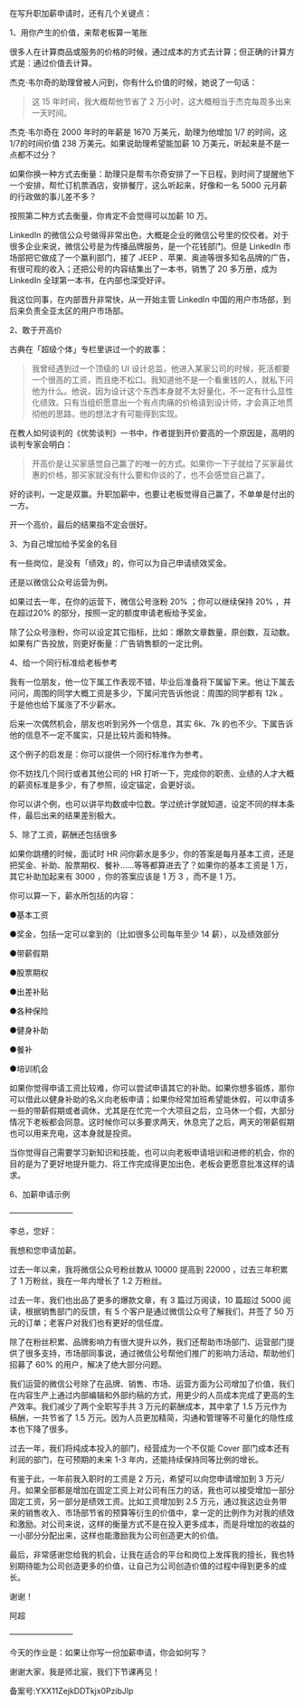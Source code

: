 在写升职加薪申请时，还有几个关键点：

1、用你产生的价值，来帮老板算一笔账

很多人在计算商品或服务的价格的时候，通过成本的方式去计算；但正确的计算方式是：通过价值去计算。

杰克·韦尔奇的助理曾被人问到，你有什么价值的时候，她说了一句话：

> 这 15 年时间，我大概帮他节省了 2 万小时，这大概相当于杰克每周多出来一天时间。

杰克·韦尔奇在 2000 年时的年薪是 1670 万美元，助理为他增加 1/7 的时间，这 1/7的时间价值 238 万美元。如果说助理希望能加薪 10 万美元，听起来是不是一点都不过分？

如果你换一种方式去衡量：助理只是帮韦尔奇安排了一下日程，到时间了提醒他下一个安排，帮忙订机票酒店，安排餐厅，这么听起来，好像和一名 5000 元月薪的行政做的事儿差不多？

按照第二种方式去衡量，你肯定不会觉得可以加薪 10 万。

LinkedIn 的微信公众号做得非常出色，大概是企业的微信公号里的佼佼者。对于很多企业来说，微信公号是为传播品牌服务，是一个花钱部门。但是 LinkedIn 市场部把它做成了一个赢利部门，接了 JEEP 、苹果、奥迪等很多知名品牌的广告，有很可观的收入；还把公号的内容结集出了一本书，销售了 20 多万册，成为 LinkedIn 全球第一本书，在内部也深受好评。

我这位同事，在内部晋升非常快，从一开始主管 LinkedIn 中国的用户市场部，到后来负责全亚太区的用户市场部。

2、敢于开高价

古典在「超级个体」专栏里讲过一个的故事：

> 我曾经遇到过一个顶级的 UI 设计总监，他进入某家公司的时候，死活都要一个很高的工资，而且绝不松口。我知道他不是一个看重钱的人，就私下问他为什么。他说，因为设计这个东西本身就不太好量化，不一定有什么显性化绩效。只有当组织愿意出一个有点肉痛的价格请到设计师，才会真正地贯彻他的思路，他的想法才有可能得到实现。

在教人如何谈判的《优势谈判》一书中，作者提到开价要高的一个原因是，高明的谈判专家会明白：

> 开高价是让买家感觉自己赢了的唯一的方式。如果你一下子就给了买家最优惠的价格，那买家就没有什么要和你谈的了，也不会感觉自己赢了。

好的谈判，一定是双赢。升职加薪中，也要让老板觉得自己赢了，不单单是付出的一方。

开一个高价，最后的结果指不定会很好。

3、为自己增加给予奖金的名目

有一些岗位，是没有「绩效」的，你可以为自己申请绩效奖金。

还是以微信公众号运营为例。

如果过去一年，在你的运营下，微信公号涨粉 20\% ；你可以继续保持 20\% ，并在超过20\% 的部分，按照一定的额度申请老板给予奖金。

除了公众号涨粉，你可以设定其它指标，比如：爆款文章数量，原创数，互动数。如果有广告投放，则更好衡量：广告销售额的一定比例。

4、给一个同行标准给老板参考

我有一位朋友，他一位下属工作表现不错，毕业后准备将下属留下来。他让下属去问问，周围的同学大概工资是多少，下属问完告诉他说：周围的同学都有 12k 。于是他也给下属涨了不少薪水。

后来一次偶然机会，朋友也听到另外一个信息，其实 6k、7k 的也不少。下属告诉他的信息不一定不属实，只是比较片面和特殊。

这个例子的启发是：你可以提供一个同行标准作为参考。

你不妨找几个同行或者其他公司的 HR 打听一下，完成你的职责、业绩的人才大概的薪资标准是多少，有了参照，设定锚定，会更好谈。

你可以讲个例，也可以讲平均数或中位数。学过统计学就知道，设定不同的样本条件，最后出来的结果差别极大。

5、除了工资，薪酬还包括很多

如果你跳槽的时候，面试时 HR 问你薪水是多少，你的答案是每月基本工资，还是把奖金、补助、股票期权、餐补……等等都算进去了？如果你的基本工资是 1 万，其它补助加起来有 3000 ，你的答案应该是 1 万 3 ，而不是 1 万。

你可以算一下，薪水所包括的内容：

●基本工资

●奖金，包括一定可以拿到的（比如很多公司每年至少 14 薪），以及绩效部分

●带薪假期

●股票期权

●出差补贴

●各种保险

●健身补助

●餐补

●培训机会

如果你觉得申请工资比较难，你可以尝试申请其它的补助。如果你想多锻炼，那你可以借此以健身补助的名义向老板申请；如果你经常加班希望能休假，可以申请多一些的带薪假期或者调休，尤其是在忙完一个大项目之后，立马休一个假，大部分情况下老板都会同意。这时候你可以多要求两天，休息完了之后，两天的带薪假期也可以用来充电，这本身就是投资。

当你觉得自己需要学习新知识和技能，也可以向老板申请培训和进修的机会，你的目的是为了更好地提升能力、将工作完成得更加出色，老板会更愿意批准这样的请求。

6、加薪申请示例

————————

李总，您好：

我想和您申请加薪。

过去一年以来，我将微信公众号粉丝数从 10000 提高到 22000 ，过去三年积累了 1 万粉丝，我在一年内增长了 1.2 万粉丝。

过去一年，我们也出品了更多的爆款文章，有 3 篇过万阅读，10 篇超过 5000 阅读，根据销售部门的反馈，有 5 个客户是通过微信公众号了解我们，并签了 50 万元的订单；老客户对我们也有更好的信任度。

除了在粉丝积累、品牌影响力有很大提升以外，我们还帮助市场部门、运营部门提供了很多支持，市场部同事说，通过微信公号帮他们推广的影响力活动，帮助他们招募了 60\% 的用户，解决了绝大部分问题。

我们运营的微信公号除了在品牌、销售、市场、运营方面为公司增加了价值，我们在内容生产上通过内部编辑和外部约稿的方式，用更少的人员成本完成了更高的生产效率。我们减少了两个全职写手共 3 万元的薪酬成本，其中拿了 1.5 万元作为稿酬，一共节省了 1.5 万元。因为人员更加精简，沟通和管理等不可量化的隐性成本也下降了很多。

过去一年，我们将纯成本投入的部门，经营成为一个不仅能 Cover 部门成本还有利润的部门，在可预期的未来 1-3 年内，还能持续保持同等比例的增长。

有鉴于此，一年前我入职时的工资是 2 万元，希望可以向您申请增加到 3 万元/月。如果全部都是增加在固定工资上对公司有压力的话，我也可以接受增加一部分固定工资，另一部分是绩效工资。比如工资增加到 2.5 万元，通过我这边业务带来的销售收入、市场部节省的预算等衍生的价值中，拿一定的比例作为对我的绩效和激励。对公司来说，这样的衡量方式不是在投入更多成本，而是将增加的收益的一小部分分配出来，这样也能激励我为公司创造更大的价值。

最后，非常感谢您给我的机会，让我在适合的平台和岗位上发挥我的擅长，我也特别期待能为公司创造更多的价值，让自己为公司创造价值的过程中得到更多的成长。

谢谢！

阿超

————————

今天的作业是：如果让你写一份加薪申请，你会如何写？

谢谢大家，我是师北宸，我们下节课再见！

备案号:YXX11ZejkDDTkjx0PzibJlp